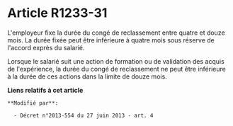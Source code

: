 # Article R1233-31

L'employeur fixe la durée du congé de reclassement entre quatre et douze  mois. La durée fixée peut être inférieure à quatre
mois sous réserve de l'accord exprès du salarié. 

Lorsque le salarié suit une action de formation ou de validation des acquis de l'expérience, la durée du congé de
reclassement ne peut être inférieure à la durée de ces actions dans la limite de douze  mois.

**Liens relatifs à cet article**

	**Modifié par**:

	  - Décret n°2013-554 du 27 juin 2013 - art. 4
